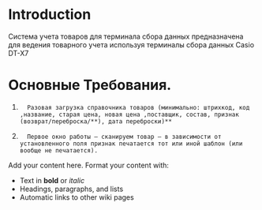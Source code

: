 # Introduction #

Система учета товаров для терминала сбора данных предназначена для ведения товарного учета используя терминалы сбора данных Casio DT-X7


# Основные Требования. #
1.       Разовая загрузка справочника товаров (минимально: штрихкод, код ,название, старая цена, новая цена ,поставщик, состав, признак (возврат/переброска/**), дата переброски)**

2.       Первое окно работы – сканируем товар – в зависимости от установленного поля признак печатается тот или иной шаблон (или вообще не печатается).

Add your content here.  Format your content with:
  * Text in **bold** or _italic_
  * Headings, paragraphs, and lists
  * Automatic links to other wiki pages